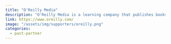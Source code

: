 ```yaml
---
title: "O'Reilly Media"
description: "O'Reilly Media is a learning company that publishes books, produces tech conferences, and provides an online learning platform."
link: https://www.oreilly.com/
image: "/assets/img/supporters/oreilly.png"
categories:
  - past-partner
---
```

